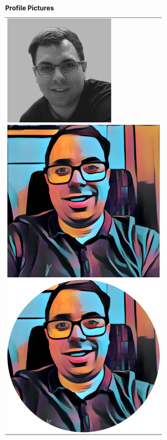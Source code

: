 ## Profile Pictures

<table>
    <tr>
        <td>
            <a href='avatars/black-and-white.jpg'><img src='avatars/black-and-white.jpg'></a>
        </td>
    </tr>
    <tr>
        <td>
            <a href='avatars/squared.png'><img src='avatars/squared.png'></a>
        </td>
    </tr>
    <tr>
        <td>
            <a href='avatars/circle-cropped.png'><img src='avatars/circle-cropped.png'></a>
        </td>
    </tr>
</table>
